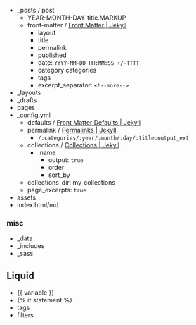 - _posts / post
  - YEAR-MONTH-DAY-title.MARKUP
  - front-matter / [Front Matter | Jekyll](https://jekyllrb.com/docs/front-matter/)
    - layout
    - title
    - permalink
    - published
    - date: `YYYY-MM-DD HH:MM:SS +/-TTTT`
    - category categories
    - tags
    - excerpt_separator: `<!--more-->`
- _layouts
- _drafts
- pages
- _config.yml
  - defaults / [Front Matter Defaults | Jekyll](https://jekyllrb.com/docs/configuration/front-matter-defaults/)
  - permalink / [Permalinks | Jekyll](https://jekyllrb.com/docs/permalinks/)
    - `/:categories/:year/:month/:day/:title:output_ext`
  - collections / [Collections | Jekyll](https://jekyllrb.com/docs/collections/)
    - :name
      - output: `true`
      - order
      - sort_by 
  - collections_dir: my_collections
  - page_excerpts: `true`
- assets
- index.html/md
### misc
- _data
- _includes
- _sass

## Liquid
- {{ variable }}
- {% if statement %}
- tags
- filters
